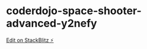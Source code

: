 # coderdojo-space-shooter-advanced-y2nefy

[Edit on StackBlitz ⚡️](https://stackblitz.com/edit/coderdojo-space-shooter-advanced-y2nefy)